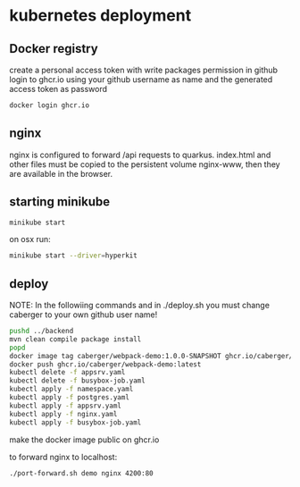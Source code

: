 # kubernetes deployment

## Docker registry
create a personal access token with write packages permission in github
login to ghcr.io using your github username as name and the generated access token as password

```bash
docker login ghcr.io
```

## nginx
nginx is configured to forward /api requests to quarkus. 
index.html and other files must be copied to the persistent volume nginx-www, then they are available in the browser.

## starting minikube
~~~bash
minikube start
~~~
on osx run:
~~~bash
minikube start --driver=hyperkit 
~~~


## deploy
NOTE: In the followiing commands and in ./deploy.sh you must change caberger to your own github user name!

~~~bash
pushd ../backend
mvn clean compile package install
popd
docker image tag caberger/webpack-demo:1.0.0-SNAPSHOT ghcr.io/caberger/webpack-demo:latest
docker push ghcr.io/caberger/webpack-demo:latest
kubectl delete -f appsrv.yaml
kubectl delete -f busybox-job.yaml
kubectl apply -f namespace.yaml
kubectl apply -f postgres.yaml
kubectl apply -f appsrv.yaml
kubectl apply -f nginx.yaml
kubectl apply -f busybox-job.yaml
~~~
make the docker image public on ghcr.io

to forward nginx to localhost:
~~~bash
./port-forward.sh demo nginx 4200:80
~~~

